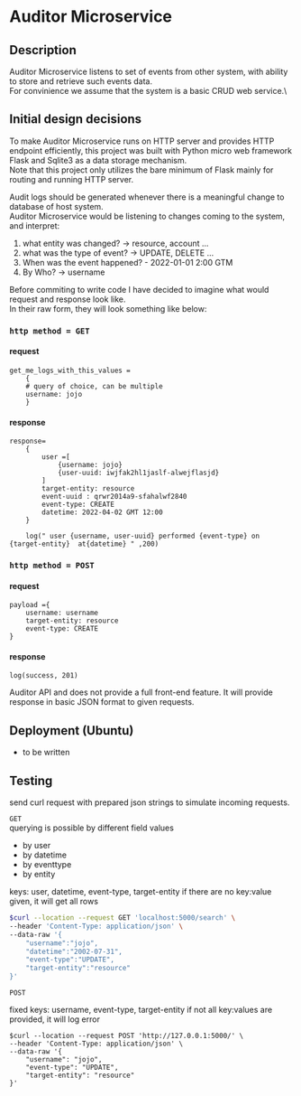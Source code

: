 # Auditor Microservice


## Description
Auditor Microservice listens to set of events from other system, with ability to store and retrieve such events data.\
For convinience we assume that the system is a basic CRUD web service.\


## Initial design decisions
To make Auditor Microservice runs on HTTP server and provides HTTP endpoint efficiently, this project was built with Python micro web framework Flask and Sqlite3 as a data storage mechanism.\
Note that this project only utilizes the bare minimum of Flask mainly for routing and running HTTP server.

Audit logs should be generated whenever there is a meaningful change to database of host system.\
Auditor Microservice would be listening to changes coming to the system, and interpret:

1. what entity was changed?  -> resource, account ...
2. what was the type of event? -> UPDATE, DELETE ...
3. When was the event happened? - 2022-01-01 2:00 GTM 
4. By Who? -> username

Before commiting to write code I have decided to imagine what would request and response look like.\
In their raw form, they will look something like below:

### `http method = GET `
#### request

    get_me_logs_with_this_values =
        {
        # query of choice, can be multiple
        username: jojo
        }

#### response

    response=
        {
            user =[
                {username: jojo}
                {user-uuid: iwjfak2hl1jaslf-alwejflasjd}
            ]
            target-entity: resource
            event-uuid : qrwr2014a9-sfahalwf2840
            event-type: CREATE
            datetime: 2022-04-02 GMT 12:00
        }

        log(" user {username, user-uuid} performed {event-type} on {target-entity}  at{datetime} " ,200)



### `http method = POST`
#### request
    payload ={
        username: username
        target-entity: resource
        event-type: CREATE
    }

#### response
    log(success, 201)

Auditor API and does not provide a full front-end feature.
It will provide response in basic JSON format to given requests.


## Deployment (Ubuntu)
- to be written


## Testing
send curl request with prepared json strings to simulate incoming requests.

`GET`\
    querying is possible by different field values
  - by user 
  - by datetime
  - by eventtype
  - by entity

keys: user, datetime, event-type, target-entity
if there are no key:value given, it will get all rows
```bash
$curl --location --request GET 'localhost:5000/search' \
--header 'Content-Type: application/json' \
--data-raw '{
    "username":"jojo",
    "datetime":"2002-07-31",
    "event-type":"UPDATE",
    "target-entity":"resource"
}'
```

`POST`

fixed keys: username, event-type, target-entity
if not all key:values are provided, it will log error
```
$curl --location --request POST 'http://127.0.0.1:5000/' \
--header 'Content-Type: application/json' \
--data-raw '{
    "username": "jojo",
    "event-type": "UPDATE",
    "target-entity": "resource"
}'
```
